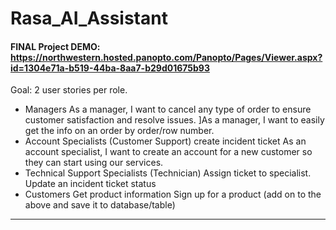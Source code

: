 # Rasa_AI_Assistant

#### FINAL Project DEMO: https://northwestern.hosted.panopto.com/Panopto/Pages/Viewer.aspx?id=1304e71a-b519-44ba-8aa7-b29d01675b93 
Goal: 2 user stories per role. 
- Managers
As a manager, I want to cancel any type of order to ensure customer satisfaction and resolve issues.
]As a manager, I want to easily get the info on an order by order/row number.
- Account Specialists (Customer Support)
create incident ticket 
As an account specialist, I want to create an account for a new customer so they can start using our services.
- Technical Support Specialists (Technician)
Assign ticket to specialist.
Update an incident ticket status
- Customers
Get product information
Sign up for a product (add on to the above and save it to database/table)

--------------------------
